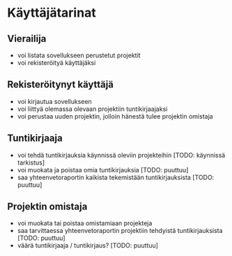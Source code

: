 # Käyttäjätarinat

## Vierailija

- voi listata sovellukseen perustetut projektit
- voi rekisteröityä käyttäjäksi

## Rekisteröitynyt käyttäjä

- voi kirjautua sovellukseen
- voi liittyä olemassa olevaan projektiin tuntikirjaajaksi
- voi perustaa uuden projektin, jolloin hänestä tulee projektin omistaja

## Tuntikirjaaja

- voi tehdä tuntikirjauksia käynnissä oleviin projekteihin [TODO: käynnissä tarkistus]
- voi muokata ja poistaa omia tuntikirjauksia [TODO: puuttuu]
- saa yhteenvetoraportin kaikista tekemistään tuntikirjauksista [TODO: puuttuu]

## Projektin omistaja

- voi muokata tai poistaa omistamiaan projekteja
- saa tarvittaessa yhteenvetoraportin projektiin tehdyistä tuntikirjauksista [TODO: puuttuu]
- väärä tuntikirjaaja / tuntikirjaus? [TODO: puuttuu]